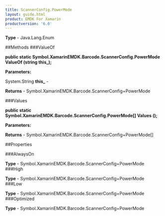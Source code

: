```yaml
---
title: ScannerConfig.PowerMode
layout: guide.html
product: EMDK For Xamarin 
productversion: '6.0' 
---
```


    

**Type** - Java.Lang.Enum

##Methods
###ValueOf

**public static Symbol.XamarinEMDK.Barcode.ScannerConfig.PowerMode ValueOf (string this_);**


        

**Parameters:**

System.String **this_**  - 
        

**Returns** - Symbol.XamarinEMDK.Barcode.ScannerConfig+PowerMode

###Values

**public static Symbol.XamarinEMDK.Barcode.ScannerConfig.PowerMode[] Values ();**


        

**Parameters:**

**Returns** - Symbol.XamarinEMDK.Barcode.ScannerConfig+PowerMode[]

##Properties

###AlwaysOn

        

**Type** - Symbol.XamarinEMDK.Barcode.ScannerConfig+PowerMode
###High

        

**Type** - Symbol.XamarinEMDK.Barcode.ScannerConfig+PowerMode
###Low

        

**Type** - Symbol.XamarinEMDK.Barcode.ScannerConfig+PowerMode
###Optimized

        

**Type** - Symbol.XamarinEMDK.Barcode.ScannerConfig+PowerMode
